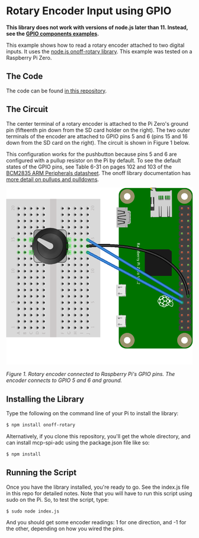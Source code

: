 # Rotary Encoder Input using GPIO 

__This library does not work with versions of node.js later than 11. Instead, see the [GPIO components examples](../gpio-components/readme.md).__

This example shows how to read a rotary encoder attached to two digital inputs. It uses  the [node.js onoff-rotary library](https://www.npmjs.com/package/onoff-rotary). This example was tested on a Raspberry Pi Zero.

## The Code
The code can be found [in this repository](https://github.com/tigoe/PiRecipes/tree/master/rotary-encoder).

## The Circuit

The center terminal of a rotary encoder is attached to the Pi Zero's ground pin (fifteenth pin down from the SD card holder on the right). The two outer terminals of the encoder are attached to GPIO pins 5 and 6 (pins 15 and 16 down from the SD card on the right). The circuit is shown in Figure 1 below.

This configuration works for the pushbutton because pins 5 and 6 are configured with a pullup resistor on the Pi by default. To see the default states of the GPIO pins, see Table 6-31 on pages 102 and 103 of the [BCM2835 ARM Peripherals datasheet](http://www.farnell.com/datasheets/1521578.pdf). The onoff library documentation has [more detail on pullups and pulldowns](https://www.npmjs.com/package/onoff#configuring-pullup-and-pulldown-resistors).


![Figure 1. Rotary encoder connected to Raspberry Pi's GPIO pins](pi-rotary-encoder_bb.png)

_Figure 1. Rotary encoder connected to Raspberry Pi's GPIO pins. The encoder connects to GPIO 5 and 6 and ground._

## Installing the Library

Type the following on the command line of your Pi to install the library:

````sh
$ npm install onoff-rotary
````

Alternatively, if you clone this repository, you'll get the whole directory, and can install mcp-spi-adc using the package.json file like so:

````sh
$ npm install
````

## Running the Script

Once you have the library installed, you're ready to go. See the index.js file in this repo for detailed notes. Note that you will have to run this script using sudo on the Pi. So, to test the script, type:

````sh
$ sudo node index.js
````
And you should get some encoder readings: 1 for one direction, and -1 for the other, depending on how you wired the pins.
